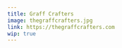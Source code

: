```yaml
---
title: Graff Crafters
image: thegraffcrafters.jpg
link: https://thegraffcrafters.com
wip: true
---
```

